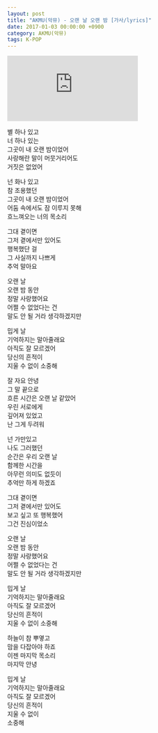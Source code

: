 ```yaml
---
layout: post
title: "AKMU(악뮤) - 오랜 날 오랜 밤 [가사/lyrics]"
date: 2017-01-03 00:00:00 +0900
category: AKMU(악뮤)
tags: K-POP
---
```


<div class="youtube-iframe-container iframe-16-to-9">
    <iframe src="https://www.youtube.com/embed/wEQpfil0IYA" title="AKMU(악뮤) - 오랜 날 오랜 밤" frameborder="0" allow="accelerometer; autoplay; clipboard-write; encrypted-media; gyroscope; picture-in-picture; web-share" allowfullscreen></iframe>
</div>

별 하나 있고  
너 하나 있는  
그곳이 내 오랜 밤이었어  
사랑해란 말이 머뭇거리어도  
거짓은 없었어

넌 화나 있고  
참 조용했던  
그곳이 내 오랜 밤이었어  
어둠 속에서도 잠 이루지 못해  
흐느껴오는 너의 목소리

그대 곁이면  
그저 곁에서만 있어도  
행복했단 걸  
그 사실까지 나쁘게  
추억 말아요

오랜 날  
오랜 밤 동안  
정말 사랑했어요  
어쩔 수 없었다는 건  
말도 안 될 거라 생각하겠지만

밉게 날  
기억하지는 말아줄래요  
아직도 잘 모르겠어  
당신의 흔적이  
지울 수 없이 소중해

잘 자요 안녕  
그 말 끝으로  
흐른 시간은 오랜 날 같았어  
우린 서로에게  
깊어져 있었고  
난 그게 두려워

넌 가만있고  
나도 그러했던  
순간은 우리 오랜 날   
함께한 시간을  
아무런 의미도 없듯이  
추억만 하게 하겠죠

그대 곁이면  
그저 곁에서만 있어도  
보고 싶고 또 행복했어  
그건 진심이었소

오랜 날  
오랜 밤 동안  
정말 사랑했어요  
어쩔 수 없었다는 건  
말도 안 될 거라 생각하겠지만

밉게 날  
기억하지는 말아줄래요  
아직도 잘 모르겠어  
당신의 흔적이  
지울 수 없이 소중해

하늘이 참 뿌옇고  
맘을 다잡아야 하죠  
이젠 마지막 목소리  
마지막 안녕

밉게 날  
기억하지는 말아줄래요  
아직도 잘 모르겠어  
당신의 흔적이  
지울 수 없이   
소중해